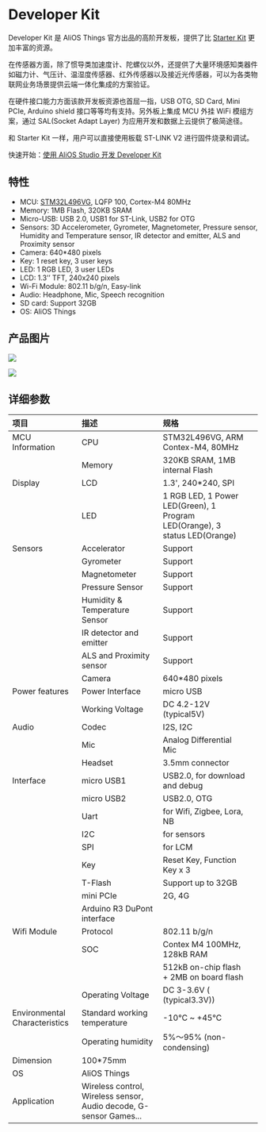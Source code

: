 # Developer Kit

Developer Kit 是 AliOS Things 官方出品的高阶开发板，提供了比 [Starter Kit](https://github.com/librae8226/doc/tree/a18f68206bdb5f166b24658a7ca7ee8f48b12d18/zh-ch/starterkit.md) 更加丰富的资源。

在传感器方面，除了惯导类加速度计、陀螺仪以外，还提供了大量环境感知类器件如磁力计、气压计、温湿度传感器、红外传感器以及接近光传感器，可以为各类物联网业务场景提供云端一体化集成的方案验证。

在硬件接口能力方面该款开发板资源也首屈一指，USB OTG, SD Card, Mini PCIe, Arduino shield 接口等等均有支持。另外板上集成 MCU 外挂 WiFi 模组方案，通过 SAL\(Socket Adapt Layer\) 为应用开发和数据上云提供了极简途径。

和 Starter Kit 一样，用户可以直接使用板载 ST-LINK V2 进行固件烧录和调试。

快速开始：[使用 AliOS Studio 开发 Developer Kit](https://github.com/alibaba/AliOS-Things/wiki/Developer-Kit-Tutorial)

## 特性

* MCU: [STM32L496VG](http://www.st.com/en/microcontrollers/stm32l496vg.html), LQFP 100, Cortex-M4 80MHz
* Memory: 1MB Flash, 320KB SRAM
* Micro-USB: USB 2.0, USB1 for ST-Link, USB2 for OTG
* Sensors: 3D Accelerometer, Gyrometer, Magnetometer, Pressure sensor, Humidity and Temperature sensor, IR detector and emitter, ALS and Proximity sensor
* Camera: 640\*480 pixels
* Key: 1 reset key, 3 user keys
* LED: 1 RGB LED, 3 user LEDs
* LCD: 1.3’’ TFT, 240x240 pixels
* Wi-Fi Module: 802.11 b/g/n, Easy-link
* Audio: Headphone, Mic, Speech recognition
* SD card: Support 32GB
* OS: AliOS Things

## 产品图片

![](https://img.alicdn.com/tfs/TB122RCtntYBeNjy1XdXXXXyVXa-2373-3121.png)

![](https://img.alicdn.com/tfs/TB1hAjQsY9YBuNjy0FgXXcxcXXa-2381-3143.png)

## 详细参数

| **项目** | **描述** | **规格** |  |
| :--- | :--- | :--- | :--- |
| MCU Information | CPU | STM32L496VG, ARM Contex-M4, 80MHz |  |
|  | Memory | 320KB SRAM, 1MB internal Flash |  |
| Display | LCD | 1.3', 240\*240, SPI |  |
|  | LED | 1 RGB LED, 1 Power LED\(Green\), 1 Program LED\(Orange\), 3 status LED\(Orange\) |  |
| Sensors | Accelerator | Support |  |
|  | Gyrometer | Support |  |
|  | Magnetometer | Support |  |
|  | Pressure Sensor | Support |  |
|  | Humidity & Temperature Sensor | Support |  |
|  | IR detector and emitter | Support |  |
|  | ALS and Proximity sensor | Support |  |
|  | Camera | 640\*480 pixels |  |
| Power features | Power Interface | micro USB |  |
|  | Working Voltage | DC 4.2-12V \(typical5V\) |  |
| Audio | Codec | I2S, I2C |  |
|  | Mic | Analog Differential Mic |  |
|  | Headset | 3.5mm connector |  |
| Interface | micro USB1 | USB2.0, for download and debug |  |
|  | micro USB2 | USB2.0, OTG |  |
|  | Uart | for Wifi, Zigbee, Lora, NB |  |
|  | I2C | for sensors |  |
|  | SPI | for LCM |  |
|  | Key | Reset Key, Function Key x 3 |  |
|  | T-Flash | Support up to 32GB |  |
|  | mini PCIe | 2G, 4G |  |
|  | Arduino R3 DuPont interface |  |  |
| Wifi Module | Protocol | 802.11 b/g/n |  |
|  | SOC | Contex M4 100MHz, 128kB RAM |  |
|  |  | 512kB on-chip flash + 2MB on board flash |  |
|  | Operating Voltage | DC 3-3.6V \( \(typical3.3V\)\) |  |
| Environmental Characteristics | Standard working temperature | -10℃ ~ +45℃ |  |
|  | Operating humidity | 5%～95% \(non-condensing\) |  |
| Dimension | 100\*75mm |  |  |
| OS | AliOS Things |  |  |
| Application | Wireless control, Wireless sensor, Audio decode, G-sensor Games... |  |  |


